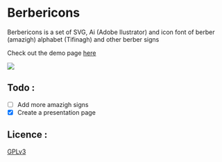 
Berbericons 
================

Berbericons is a set of SVG, Ai (Adobe Ilustrator) and icon font of berber (amazigh) alphabet (Tifinagh) and other berber signs 

Check out the demo page [here](http://benahm.github.io/berbericons/page)


<img align="center" src="https://raw.githubusercontent.com/benahm/berbericons/master/capture.PNG"/>

## Todo :
- [ ] Add more amazigh signs 
- [x] Create a presentation page 

## Licence :
[GPLv3](http://www.gnu.org/licenses/gpl.txt)
